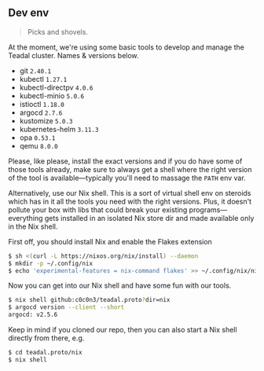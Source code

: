 Dev env
-------
> Picks and shovels.

At the moment, we're using some basic tools to develop and manage
the Teadal cluster. Names & versions below.

* git `2.40.1`
* kubectl `1.27.1`
* kubectl-directpv `4.0.6`
* kubectl-minio `5.0.6`
* istioctl `1.18.0`
* argocd `2.7.6`
* kustomize `5.0.3`
* kubernetes-helm `3.11.3`
* opa `0.53.1`
* qemu `8.0.0`

Please, like please, install the exact versions and if you do have
some of those tools already, make sure to always get a shell where
the right version of the tool is available—typically you'll need to
massage the `PATH` env var.

Alternatively, use our Nix shell. This is a sort of virtual shell
env on steroids which has in it all the tools you need with the
right versions. Plus, it doesn't pollute your box with libs that
could break your existing programs—everything gets installed in an
isolated Nix store dir and made available only in the Nix shell.

First off, you should install Nix and enable the Flakes extension

```bash
$ sh <(curl -L https://nixos.org/nix/install) --daemon
$ mkdir -p ~/.config/nix
$ echo 'experimental-features = nix-command flakes' >> ~/.config/nix/nix.conf
```

Now you can get into our Nix shell and have some fun with our tools.

```bash
$ nix shell github:c0c0n3/teadal.proto?dir=nix
$ argocd version --client --short
argocd: v2.5.6
```

Keep in mind if you cloned our repo, then you can also start a Nix
shell directly from there, e.g.

```bash
$ cd teadal.proto/nix
$ nix shell
```
